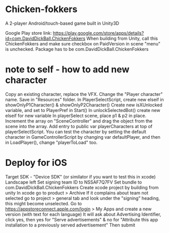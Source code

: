 # Chicken-fokkers
A 2-player Android/touch-based game built in Unity3D

Google Play store link:
https://play.google.com/store/apps/details?id=com.DavidDickBall.ChickenFokkers
When building from Unity, call this ChickenFokkers and make sure checkbox on PaidVersion in scene "menu" is unchecked. 
Package has to be com.DavidDickBall.ChickenFokkers



# note to self - how to add new character
Copy an existing character, replace the VFX. Change the "Player character" name. Save in "Resources" folder. 
In PlayerSelectScript, create new elseif in showOnlyP1Character() & showOnlyP2Character()
Create new isXUnlocked variable, and set to PlayerPref in Start()
In unlockSelectedBot() create new elseif for new variable
In playerSelect scene, place p1 & p2 in place. Increment the array on "SceneController" and drag the object from the scene into the array. 
Add entry to public var playerCharacters at top of playerSelectScript.
You can test the character by setting the default character in GameControllerScript by changing var defaultPlayer, and then in LoadPlayer(), change "playerToLoad" too.


# Deploy for iOS 
Target SDK - "Device SDK" (or similator if you want to test this in xcode)
Landscape left
Set signing team ID to NSSAF7Q7FV
Set bundle to com.DavidDickBall.ChickenFokkers
Create xcode project by building from unity
In xcode go to product > Archive
If it complains about team not selected go to project > general tab and look under the "signing" heading, this might become unselected. 
Go to https://appstoreconnect.apple.com/login > My Apps and create a new version (with text for each language)
It will ask about Advertising Identifier, click yes, then yes for "Serve advertisements" & no for "Attribute this app installation to a previously served advertisement"
Then submit 